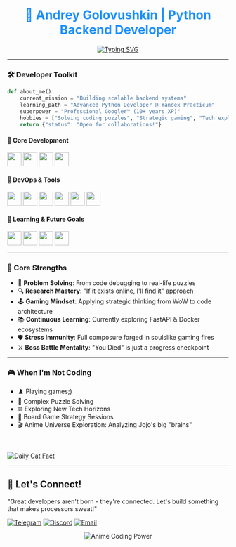 <div align="center">
  
# <a href="https://github.com/Frenky19" style="color: #1e90ff; text-decoration: none">🐍 Andrey Golovushkin | Python Backend Developer</a>

[![Typing SVG](https://readme-typing-svg.demolab.com?font=Fira+Code&size=22&duration=4000&pause=1000&color=1E90FF&width=470&lines=%0A%F0%9F%91%8B%0A%F0%9F%91%8B%20%20+Welcome+to+my+profile!+%0A%F0%9F%91%8B%0A%F0%9F%91%8B;Studying+backend+Python+development;%E2%9C%A8+Always+learning+new+things+%E2%9C%A8)](https://git.io/typing-svg)
</div>

---

### 🛠️ **Developer Toolkit**
```python
def about_me():
    current_mission = "Building scalable backend systems"
    learning_path = "Advanced Python Developer @ Yandex Practicum"
    superpower = "Professional Googler™ (10+ years XP)"
    hobbies = ["Solving coding puzzles", "Strategic gaming", "Tech exploration"]
    return {"status": "Open for collaborations!"}
```

#### 🔧 Core Development
<p align="left">
  <img src="https://img.shields.io/badge/Python-3776AB?logo=python&logoColor=white&style=for-the-badge&labelFontSize=16" height="32">
  <img src="https://img.shields.io/badge/Django-092E20?logo=django&logoColor=white&style=for-the-badge&labelFontSize=16" height="32">
  <img src="https://img.shields.io/badge/Postman-FF6C37?logo=postman&logoColor=white&style=for-the-badge&labelFontSize=16" height="32">
  <img src="https://img.shields.io/badge/HTML5-E34F26?logo=html5&logoColor=white&style=for-the-badge&labelFontSize=16" height="32">
</p>

#### 🚀 DevOps & Tools
<p align="left">
  <img src="https://img.shields.io/badge/VS_Code-007ACC?logo=visual-studio-code&logoColor=white&style=for-the-badge&labelFontSize=16" height="32">
  <img src="https://img.shields.io/badge/Git-F05032?logo=git&logoColor=white&style=for-the-badge&labelFontSize=16" height="32">
  <img src="https://img.shields.io/badge/GitHub_Actions-2088FF?logo=github-actions&logoColor=white&style=for-the-badge&labelFontSize=16" height="32">
  <img src="https://img.shields.io/badge/Bash-4EAA25?logo=gnu-bash&logoColor=white&style=for-the-badge&labelFontSize=16" height="32">
  <img src="https://img.shields.io/badge/SQL-4479A1?logo=postgresql&logoColor=white&style=for-the-badge&labelFontSize=16" height="32">
  <img src="https://img.shields.io/badge/PyCharm-000000?logo=pycharm&logoColor=white&style=for-the-badge&labelFontSize=16" height="32">
</p>

#### 🌱 Learning & Future Goals
<p align="left">
  <img src="https://img.shields.io/badge/FastAPI-009688?logo=fastapi&logoColor=white&style=for-the-badge&labelFontSize=16" height="32">
  <img src="https://img.shields.io/badge/JavaScript-F7DF1E?logo=javascript&logoColor=black&style=for-the-badge&labelFontSize=16" height="32">
  <img src="https://img.shields.io/badge/Flask-000000?logo=flask&logoColor=white&style=for-the-badge&labelFontSize=16" height="32">
  <img src="https://img.shields.io/badge/CSS3-1572B6?logo=css3&logoColor=white&style=for-the-badge&labelFontSize=16" height="32">
</p>

---

### 🎯 Core Strengths
- 🧠 **Problem Solving**: From code debugging to real-life puzzles
- 🔍 **Research Mastery**: "If it exists online, I'll find it" approach  
- 🕹️ **Gaming Mindset**: Applying strategic thinking from WoW to code architecture 
- 📚 **Continuous Learning**: Currently exploring FastAPI & Docker ecosystems  
- 🛡️ **Stress Immunity**: Full composure forged in soulslike gaming fires
- ⚔️ **Boss Battle Mentality**: "You Died" is just a progress checkpoint

---

### 🎮 When I'm Not Coding
- ♟️ Playing games;)
- 🧩 Complex Puzzle Solving
- 🌐 Exploring New Tech Horizons
- 🎲 Board Game Strategy Sessions
- 🎬 Anime Universe Exploration: Analyzing Jojo's big "brains"

<br>
<br>

<a href="https://github.com/Frenky19" target="_blank">
  <img src="https://img.shields.io/badge/dynamic/json?url=https://catfact.ninja/fact&query=%24.fact&label=Cat+Fact+%F0%9F%90%88&color=1e90ff&style=for-the-badge&logo=github&logoColor=white&labelFontSize=16&width=500" alt="Daily Cat Fact">
</a>

---

## 💬 Let's Connect!
"Great developers aren't born - they're connected. Let's build something that makes processors sweat!"

[![Telegram](https://img.shields.io/badge/Telegram-@Frenky_19-26A5E4?logo=telegram&logoColor=white&style=flat-square)](https://t.me/Frenky_19)
[![Discord](https://img.shields.io/badge/Discord-nadek0%234870-5865F2?logo=discord&logoColor=white&style=flat-square)](https://discordapp.com/users/nadek0)
[![Email](https://img.shields.io/badge/Email-Write_me-FFA500?logo=gmail&logoColor=white&style=flat-square)](mailto:frenkodetto@yandex.ru)

<div align="center">
  
![Anime Coding Power](https://media4.giphy.com/media/v1.Y2lkPTc5MGI3NjExY2x4bzlsMWU3Y3QwdzlvbnRoaW1uZzk3NTRrcnRwbGUzdmD6cHZnOCZlcD12MV9pbnRlcm5hbF9naWZfYnlfaWQmY3Q9Zw/4N5vB4aErlVtVsywBw/giphy.gif)

</div>
